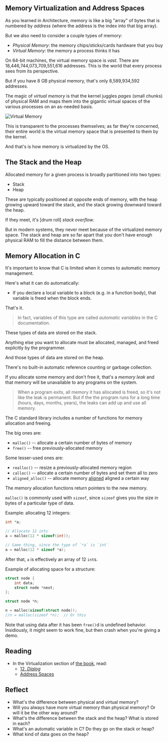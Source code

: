 ## Memory Virtualization and Address Spaces

As you learned in Architecture, memory is like a big "array" of bytes
that is numbered by _address_ (where the address is the index into that
big array).

But we also need to consider a couple types of memory:

* _Physical Memory_: the memory chips/sticks/cards hardware that you buy
* _Virtual Memory_: the memory a process thinks it has

On 64-bit machines, the virtual memory space is _vast_. There are
18,446,744,073,709,551,616 addresses. This is the world that every
process sees from its perspective.

But if you have 8 GB physical memory, that's only 8,589,934,592
addresses.

The magic of _virtual memory_ is that the kernel juggles _pages_ (small
chunks) of physical RAM and maps them into the gigantic virtual spaces
of the various processes on an as-needed basis.

![Virtual Memory]()

This is transparent to the processes themselves; as far they're
concerned, their entire world is the virtual memory space that is
presented to them by the kernel.

And that's is how memory is virtualized by the OS.

## The Stack and the Heap

Allocated memory for a given process is broadly partitioned into two
types:

* Stack
* Heap

These are typically positioned at opposite ends of memory, with the heap
growing upward toward the stack, and the stack growing downward toward
the heap.

If they meet, it's [drum roll] _stack overflow_.

But in modern systems, they never meet because of the virtualized memory
space. The stack and heap are so far apart that you don't have enough
physical RAM to fill the distance between them.

## Memory Allocation in C

It's important to know that C is limited when it comes to automatic
memory management.

Here's what it can do automatically:

* If you declare a local variable to a block (e.g. in a function body),
  that variable is freed when the block ends.

That's it.

> In fact, variables of this type are called _automatic variables_ in
> the C documentation.

These types of data are stored on the stack.

Anything else you want to allocate must be allocated, managed, and
freed explicitly by the programmer.

And those types of data are stored on the heap.

There's no built-in automatic reference counting or garbage collection.

If you allocate some memory and don't free it, that's a _memory leak_
and that memory will be unavailable to any programs on the system.

> When a program exits, all memory it has allocated is freed, so it's
> not like the leak is permanent. But if the the program runs for a long
> time (hours, days, months, years), the leaks can add up and use all
> memory.

The C standard library includes a number of functions for memory
allocation and freeing.

The big ones are:

* `malloc()` -- allocate a certain number of bytes of memory
* `free()` -- free previously-allocated memory

Some lesser-used ones are:

* `realloc()` -- resize a previously-allocated memory region
* `calloc()` -- allocate a certain number of bytes and set them all to
  zero
* `aligned_alloc()` -- allocate memory
  [aligned](https://en.wikipedia.org/wiki/Data_structure_alignment)
  aligned a certain way

The memory allocation functions return pointers to the new memory.

`malloc()` is commonly used with `sizeof`, since `sizeof` gives you the
size in bytes of a particular type of data.

Example: allocating 12 integers:

``` c
int *a;

// Allocate 12 ints
a = malloc(12 * sizeof(int));

// Same thing, since the type of `*a` is `int`
a = malloc(12 * sizeof *a);
```

After that, `a` is effectively an array of 12 `int`s.

Example of allocating space for a structure:

``` c
struct node {
    int data;
    struct node *next;
};

struct node *n;

n = malloc(sizeof(struct node));
//n = malloc(sizeof *n);  // Or this
```

Note that using data after it has been `free()`d is undefined behavior.
Insidiously, it might seem to work fine, but then crash when you're
giving a demo.

## Reading

* In the Virtualization section of [the book](https://pages.cs.wisc.edu/~remzi/OSTEP/), read:
  * [12. _Dialog_](https://pages.cs.wisc.edu/~remzi/OSTEP/dialogue-vm.pdf)
  * [Address Spaces](https://pages.cs.wisc.edu/~remzi/OSTEP/vm-intro.pdf)
  
## Reflect

* What's the difference between physical and virtual memory?
* Will you always have more virtual memory than physical memory? Or will
  it be the other way around?
* What's the difference between the stack and the heap? What is stored
  in each?
* What's an automatic variable in C? Do they go on the stack or heap?
* What kind of data goes on the heap?